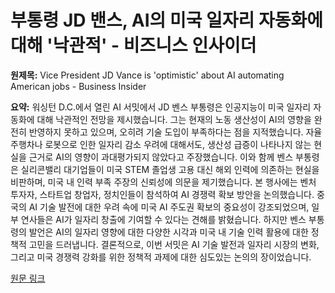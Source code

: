 # 부통령 JD 밴스, AI의 미국 일자리 자동화에 대해 '낙관적' - 비즈니스 인사이더

**원제목:** Vice President JD Vance is 'optimistic' about AI automating American jobs - Business Insider

**요약:** 워싱턴 D.C.에서 열린 AI 서밋에서 JD 벤스 부통령은 인공지능이 미국 일자리 자동화에 대해 낙관적인 전망을 제시했습니다.  그는 현재의 노동 생산성이 AI의 영향을 완전히 반영하지 못하고 있으며,  오히려 기술 도입이 부족하다는 점을 지적했습니다.  자율주행차나 로봇으로 인한 일자리 감소 우려에 대해서도,  생산성 급증이 나타나지 않는 현실을 근거로  AI의 영향이 과대평가되지 않았다고 주장했습니다.  이와 함께 벤스 부통령은 실리콘밸리 대기업들이 미국 STEM 졸업생 고용 대신 해외 인력에 의존하는 현실을 비판하며,  미국 내 인력 부족 주장의 신뢰성에 의문을 제기했습니다.  본 행사에는  벤처 투자자, 스타트업 창업자, 정치인들이 참석하여 AI 경쟁력 확보 방안을 논의했습니다.  중국의 AI 기술 발전에 대한 우려 속에 미국 AI 주도권 확보의 중요성이 강조되었으며,  일부 연사들은 AI가 일자리 창출에 기여할 수 있다는 견해를 밝혔습니다.  하지만 벤스 부통령의 발언은  AI의 일자리 영향에 대한 다양한 시각과  미국 내 기술 인력 활용에 대한 정책적 고민을 드러냅니다.  결론적으로,  이번 서밋은 AI 기술 발전과 일자리 시장의 변화, 그리고 미국 경쟁력 강화를 위한 정책적 과제에 대한 심도있는 논의의 장이었습니다.

[원문 링크](https://www.businessinsider.com/jd-vance-robots-coming-to-take-our-jobs-vc-summit-2025-7)
